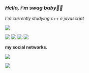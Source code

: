 ### *Hello, i'm swag baby🐽💎*
*I'm currently studying  c++ e javascript*

<img src="https://github-readme-stats.vercel.app/api/top-langs/?username=Swag666baby&layout=compact&theme=tokyonight">

<p align="">

  <img src="https://img.shields.io/badge/JavaScript-323330?style=for-the-badge&logo=javascript&logoColor=F7DF1E"/>
  <img src="https://img.shields.io/badge/C%2B%2B-00599C?style=for-the-badge&logo=c%2B%2B&logoColor=white"/>

  <img src="https://img.shields.io/badge/Python-14354C?style=for-the-badge&logo=python&logoColor=white"/>

  <img src="https://img.shields.io/badge/TypeScript-007ACC?style=for-the-badge&logo=typescript&logoColor=white"/>

</p>

<span><b> my social networks.</span>

  

<p>

  <a href="wa.me/556294530374"><img src="https://img.shields.io/badge/WhatsApp-25D366?style=for-the-badge&logo=whatsapp&logoColor=white"></a>

  <a href="https://github.com/Swag666baby/"><img src="https://img.shields.io/badge/GitHub-100000?style=for-the-badge&logo=github&logoColor=white"></a>

</p>


